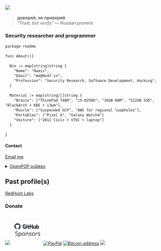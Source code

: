 ![](https://komarev.com/ghpvc/?username=0x4f53&style=for-the-badge)

> <b>доверяй, но проверяй</b>
> <br/> _"Trust, but verify"_ — Russian proverb

<h3>Security researcher and programmer</h3> 

```golang
package readme

func About(){

  Bio := map[string]string {
    "Name": "Owais",
    "Email": "me@0x4f.in",
    "Profession": "Security Research, Software Development, Hacking",
  }

  Material := map[string][]string {
    "Brains": ["ThinkPad T480", "i5-8250U", "16GB RAM", "512GB SSD", "BlackArch + KDE + i3wm"],
    "Muscle": ["Suspended GCP", "AWS for regional loopholes"],
    "Portables": ["Pixel 6", "Galaxy Watch4"]
    "Voiture": ["2012 Civic + VTEC + laptop"]
  }

}
```

#### Contact
[Email me](mailto:me@0x4f.in)
<details> 
  <summary><a href="https://keys.openpgp.org/vks/v1/by-fingerprint/5B4877332829B7F48ABEC1CBCA2D14E0F9F73BA8">OpenPGP pubkey</a></summary> 

  ```
  5B48 7733 2829 B7F4 8ABE C1CB CA2D 14E0 F9F7 3BA8
  ```
</details>

## Past profile(s)
[RedHunt Labs](https://github.com/owais-redhunt)

### Donate
<a href="https://buymeacoffee.com/0x4f"><img src="https://www.codehim.com/wp-content/uploads/2022/09/bmc-button.png" width="190"/></a>
<a href="https://github.com/sponsors/0x4f53/"><img src="https://raw.githubusercontent.com/0x4f53/0x4f53.github.io/master/assets/sponsors.svg" alt="GitHub Sponsors" width="100"/></a>
<a href="https://www.paypal.me/0x4f"><img src="https://raw.githubusercontent.com/aha999/DonateButtons/master/Paypal.png" alt="PayPal" width="200"/></a>
<a href=bitcoin.md><img src="https://i.stack.imgur.com/m9uaE.png" alt="Bitcoin address" width="200"/></a>
<a href="https://raw.githubusercontent.com/0x4f53/0x4f53.github.io/master/assets/upi_code.png"><img src="https://developers.google.com/static/pay/api/images/brand-guidelines/google-pay-mark.png" width="150"/></a>
<!-- <a href="https://liberapay.com/0x4f53"><img src="https://raw.githubusercontent.com/aha999/DonateButtons/master/LiberaPay.png" width="200"/></a> -->
